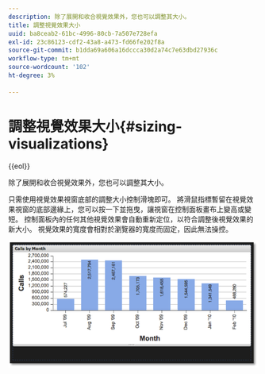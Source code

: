 ```yaml
---
description: 除了展開和收合視覺效果外，您也可以調整其大小。
title: 調整視覺效果大小
uuid: ba8ceab2-61bc-4996-80cb-7a507e728efa
exl-id: 23c86123-cdf2-43a8-a473-fd66fe202f8a
source-git-commit: b1dda69a606a16dccca30d2a74c7e63dbd27936c
workflow-type: tm+mt
source-wordcount: '102'
ht-degree: 3%

---
```


# 調整視覺效果大小{#sizing-visualizations}

{{eol}}

除了展開和收合視覺效果外，您也可以調整其大小。

只需使用視覺效果視窗底部的調整大小控制滑塊即可。 將滑鼠指標暫留在視覺效果視窗的底部邊緣上，您可以按一下並拖曳，讓視窗在控制面板畫布上變高或變短。 控制面板內的任何其他視覺效果會自動重新定位，以符合調整後視覺效果的新大小。 視覺效果的寬度會相對於瀏覽器的寬度而固定，因此無法操控。

![](assets/size_visual.png)
